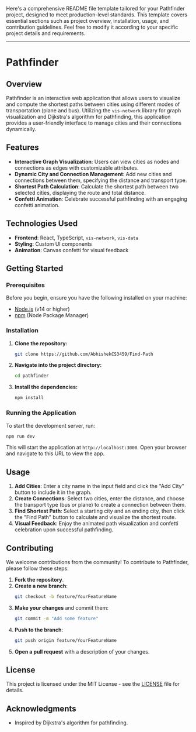 Here's a comprehensive README file template tailored for your Pathfinder project, designed to meet production-level standards. This template covers essential sections such as project overview, installation, usage, and contribution guidelines. Feel free to modify it according to your specific project details and requirements.

---

# Pathfinder

## Overview

Pathfinder is an interactive web application that allows users to visualize and compute the shortest paths between cities using different modes of transportation (plane and bus). Utilizing the `vis-network` library for graph visualization and Dijkstra's algorithm for pathfinding, this application provides a user-friendly interface to manage cities and their connections dynamically.

## Features

- **Interactive Graph Visualization**: Users can view cities as nodes and connections as edges with customizable attributes.
- **Dynamic City and Connection Management**: Add new cities and connections between them, specifying the distance and transport type.
- **Shortest Path Calculation**: Calculate the shortest path between two selected cities, displaying the route and total distance.
- **Confetti Animation**: Celebrate successful pathfinding with an engaging confetti animation.

## Technologies Used

- **Frontend**: React, TypeScript, `vis-network`, `vis-data`
- **Styling**: Custom UI components
- **Animation**: Canvas confetti for visual feedback

## Getting Started

### Prerequisites

Before you begin, ensure you have the following installed on your machine:

- [Node.js](https://nodejs.org/en/download/) (v14 or higher)
- [npm](https://www.npmjs.com/get-npm) (Node Package Manager)

### Installation

1. **Clone the repository:**
   ```bash
   git clone https://github.com/AbhishekCS3459/Find-Path
   ```

2. **Navigate into the project directory:**
   ```bash
   cd pathfinder
   ```

3. **Install the dependencies:**
   ```bash
   npm install
   ```

### Running the Application

To start the development server, run:

```bash
npm run dev
```

This will start the application at `http://localhost:3000`. Open your browser and navigate to this URL to view the app.

## Usage

1. **Add Cities**: Enter a city name in the input field and click the "Add City" button to include it in the graph.
2. **Create Connections**: Select two cities, enter the distance, and choose the transport type (bus or plane) to create a connection between them.
3. **Find Shortest Path**: Select a starting city and an ending city, then click the "Find Path" button to calculate and visualize the shortest route.
4. **Visual Feedback**: Enjoy the animated path visualization and confetti celebration upon successful pathfinding.

## Contributing

We welcome contributions from the community! To contribute to Pathfinder, please follow these steps:

1. **Fork the repository**.
2. **Create a new branch**:
   ```bash
   git checkout -b feature/YourFeatureName
   ```
3. **Make your changes** and commit them:
   ```bash
   git commit -m "Add some feature"
   ```
4. **Push to the branch**:
   ```bash
   git push origin feature/YourFeatureName
   ```
5. **Open a pull request** with a description of your changes.

## License

This project is licensed under the MIT License - see the [LICENSE](LICENSE) file for details.

## Acknowledgments

- Inspired by Dijkstra's algorithm for pathfinding.
